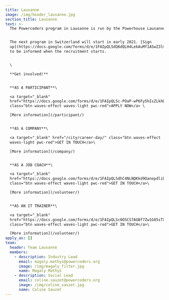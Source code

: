 ```yaml
---
title: Lausanne
image: /img/header_lausanne.jpg
section_title: Lausanne
text: >-
  The Powercoders program in Lausanne is run by the Powerhouse Lausanne.


  The next program in Switzerland will start in early 2021. [Sign
  up](https://docs.google.com/forms/d/e/1FAIpQLSdQ6dQLH4LekAuMf1ASwZ3lmNvDOyG_TpYfZ-l9HRoOCdNiQA/viewform)
  to be informed when the recruitment starts.


  \

  **Get involved!**


  **AS A PARTICIPANT**\

  <a target="_blank"
  href="https://docs.google.com/forms/d/e/1FAIpQLSc-POaP-wP6Fy5hIsZLkhDJebZpXqYgrIJvML0QXs_BcZDeNA/viewform"
  class="btn waves-effect waves-light pwc-red">APPLY NOW</a> \

  [More information](/participant/)


  **AS A COMPANY**\

  <a target="_blank" href="/city/career-day/" class="btn waves-effect
  waves-light pwc-red">GET IN TOUCH</a>\

  [More information](/company/)


  **AS A JOB COACH**\

  <a target="_blank"
  href="https://docs.google.com/forms/d/e/1FAIpQLSdhC4NLNQKkd9OanopdliDsFWnPKAi2YG9aqYmPpfB4iTS-_A/viewform"
  class="btn waves-effect waves-light pwc-red">GET IN TOUCH</a>\

  [More information](/volunteer/)


  **AS AN IT TRAINER**\

  <a target="_blank"
  href="https://docs.google.com/forms/d/e/1FAIpQLSc0OSCS7AGBf7Zw1G85sTXdSHFN-JgJuDDODxTOikoIWBft2A/viewform"
  class="btn waves-effect waves-light pwc-red">GET IN TOUCH</a>\

  [More information](/volunteer/)
apply_as: []
team:
  header: Team Lausanne
  members:
    - description: Industry Lead
      email: magaly.mathys@powercoders.org
      image: /img/magaly_filter.jpg
      name: Magaly Mathys
    - description: Social Lead
      email: coline.sauzet@powercoders.org
      image: /img/coline_sauzet.jpg
      name: Coline Sauzet
---
```


